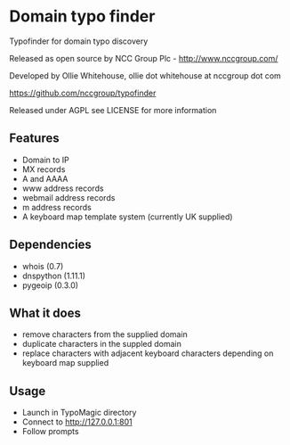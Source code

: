 Domain typo finder
======================

Typofinder for domain typo discovery

Released as open source by NCC Group Plc - http://www.nccgroup.com/

Developed by Ollie Whitehouse, ollie dot whitehouse at nccgroup dot com

https://github.com/nccgroup/typofinder

Released under AGPL see LICENSE for more information

Features
-------------
* Domain to IP
* MX records
* A and AAAA
* www address records
* webmail address records
* m address records
* A keyboard map template system (currently UK supplied)

Dependencies
-------------
* whois (0.7)
* dnspython (1.11.1)
* pygeoip (0.3.0)

What it does
-------------
* remove characters from the supplied domain
* duplicate characters in the suppled domain
* replace characters with adjacent keyboard characters depending on keyboard map supplied

Usage
-------------
* Launch in TypoMagic directory
* Connect to http://127.0.0.1:801
* Follow prompts